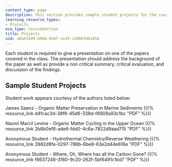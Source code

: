 ```yaml
---
content_type: page
description: This section provides sample student projects for the course.
learning_resource_types:
- Projects
ocw_type: CourseSection
title: Projects
uid: a0a5fa99-b966-8547-ce19-c2006fdb185d
---
```


Each student is required to give a presentation on one of the papers covered in the class. The presentation should address the background of the paper as well as provide a non critical summary, critical evaluation, and discussion of the findings.

Sample Student Projects
-----------------------

Student work appears courtesy of the authors listed below:

James Saenz - Organic Matter Preservation in Marine Sediments ({{% resource_link d4fcac3d-38f6-45d6-338d-f8909a93c1bc "PDF" %}})

Naomi Marcil Levine - Organic Matter Cycling in the Upper Ocean ({{% resource_link 2b8b0ef6-ade6-fdd0-4c6a-7822d9aad715 "PDF" %}})

Anonymous Student - Hydrothermal Chemistry/Reverse Weathering ({{% resource_link 2882d9fa-0297-786b-6be8-63e2d44e616e "PDF" %}})

Anonymous Student - Where, Oh, Where has all the Carbon Gone? ({{% resource_link f6637248-3160-9c20-262f-5bf6491c1bd7 "PDF" %}})